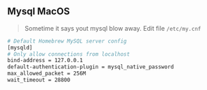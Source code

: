 ## Mysql MacOS
> Sometime it says yout mysql blow away. Edit file `/etc/my.cnf`
```sh
# Default Homebrew MySQL server config
[mysqld]
# Only allow connections from localhost
bind-address = 127.0.0.1
default-authentication-plugin = mysql_native_password
max_allowed_packet = 256M
wait_timeout = 28800
```